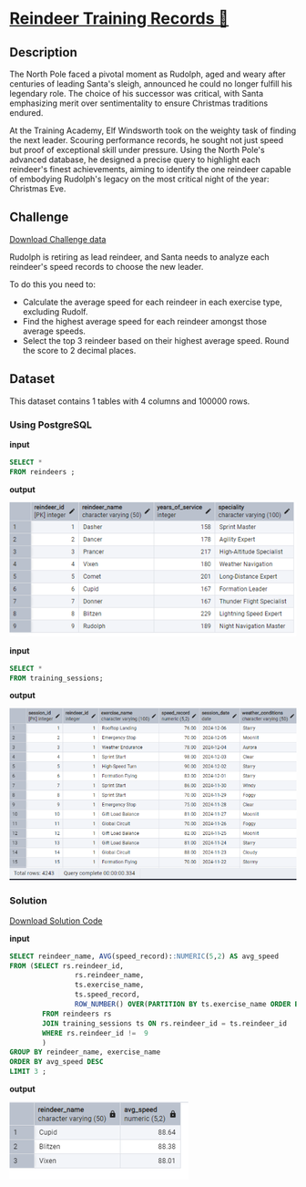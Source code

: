 # [Reindeer Training Records 🦌](https://adventofsql.com/challenges/9)

## Description
The North Pole faced a pivotal moment as Rudolph, aged and weary after centuries of leading Santa's sleigh, announced he could no longer fulfill his legendary role. The choice of his successor was critical, with Santa emphasizing merit over sentimentality to ensure Christmas traditions endured.

At the Training Academy, Elf Windsworth took on the weighty task of finding the next leader. Scouring performance records, he sought not just speed but proof of exceptional skill under pressure. Using the North Pole's advanced database, he designed a precise query to highlight each reindeer's finest achievements, aiming to identify the one reindeer capable of embodying Rudolph's legacy on the most critical night of the year: Christmas Eve.

## Challenge
[Download Challenge data](https://github.com/thatlaconic/advent-of-sql-day-9/blob/main/advent_of_sql_day_9.sql)

Rudolph is retiring as lead reindeer, and Santa needs to analyze each reindeer's speed records to choose the new leader.

To do this you need to:
* Calculate the average speed for each reindeer in each exercise type, excluding Rudolf.
* Find the highest average speed for each reindeer amongst those average speeds.
* Select the top 3 reindeer based on their highest average speed. Round the score to 2 decimal places.

## Dataset
This dataset contains 1 tables with 4 columns and 100000 rows. 
### Using PostgreSQL
**input**
```sql
SELECT *
FROM reindeers ;
```
**output**

![](https://github.com/thatlaconic/advent-of-sql-day-9/blob/main/reindeers.PNG)

**input**
```sql
SELECT *
FROM training_sessions;
```
**output**

![](https://github.com/thatlaconic/advent-of-sql-day-9/blob/main/training.PNG)

### Solution
[Download Solution Code](https://github.com/thatlaconic/advent-of-sql-day-9/blob/main/advent_answer_day9.sql)

**input**
```sql
SELECT reindeer_name, AVG(speed_record)::NUMERIC(5,2) AS avg_speed
FROM (SELECT rs.reindeer_id, 
				rs.reindeer_name, 
				ts.exercise_name, 
				ts.speed_record,
				ROW_NUMBER() OVER(PARTITION BY ts.exercise_name ORDER BY rs.reindeer_id)
		FROM reindeers rs
		JOIN training_sessions ts ON rs.reindeer_id = ts.reindeer_id
		WHERE rs.reindeer_id !=  9
		)
GROUP BY reindeer_name, exercise_name
ORDER BY avg_speed DESC
LIMIT 3 ;

```
**output**

![](https://github.com/thatlaconic/advent-of-sql-day-9/blob/main/d9.PNG)
